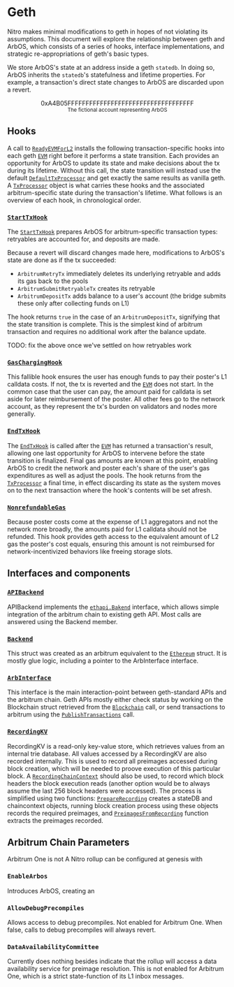 # Geth

Nitro makes minimal modifications to geth in hopes of not violating its assumptions. This document will explore the relationship between geth and ArbOS, which consists of a series of hooks, interface implementations, and strategic re-appropriations of geth's basic types.

We store ArbOS's state at an address inside a geth `statedb`. In doing so, ArbOS inherits the `statedb`'s statefulness and lifetime properties. For example, a transaction's direct state changes to ArbOS are discarded upon a revert.

<p align=center>0xA4B05FFFFFFFFFFFFFFFFFFFFFFFFFFFFFFFFFFF<br>
<span style="font-size:smaller;">The fictional account representing ArbOS</span></p>

## Hooks

A call to [`ReadyEVMForL2`](https://github.com/OffchainLabs/nitro/blob/ac5994e4ecf8c33a54d41c8a288494fbbdd207eb/arbstate/geth-hook.go#L40) installs the following transaction-specific hooks into each geth [`EVM`](https://github.com/OffchainLabs/go-ethereum/blob/f796d1a6abc99ff0d4ff668e1213a7dfe2d27a0d/core/vm/evm.go#L101) right before it performs a state transition. Each provides an opportunity for ArbOS to update its state and make decisions about the tx during its lifetime. Without this call, the state transition will instead use the default [`DefaultTxProcessor`](https://github.com/OffchainLabs/go-ethereum/blob/f796d1a6abc99ff0d4ff668e1213a7dfe2d27a0d/core/vm/arbitrum_evm.go#L26) and get exactly the same results as vanilla geth. A [`TxProcessor`](https://github.com/OffchainLabs/nitro/blob/ac5994e4ecf8c33a54d41c8a288494fbbdd207eb/arbos/tx_processor.go#L26) object is what carries these hooks and the associated arbitrum-specific state during the transaction's lifetime. What follows is an overview of each hook, in chronological order.

### [`StartTxHook`](https://github.com/OffchainLabs/nitro/blob/ac5994e4ecf8c33a54d41c8a288494fbbdd207eb/arbos/tx_processor.go#L63)
The [`StartTxHook`](https://github.com/OffchainLabs/nitro/blob/ac5994e4ecf8c33a54d41c8a288494fbbdd207eb/arbos/tx_processor.go#L63) prepares ArbOS for arbitrum-specific transaction types: retryables are accounted for, and deposits are made.

Because a revert will discard changes made here, modifications to ArbOS's state are done as if the tx succeeded:

* `ArbitrumRetryTx` immediately deletes its underlying retryable and adds its gas back to the pools
* `ArbitrumSubmitRetryableTx` creates its retryable
* `ArbitrumDepositTx` adds balance to a user's account (the bridge submits these only after collecting funds on L1)

The hook returns `true` in the case of an `ArbitrumDepositTx`, signifying that the state transition is complete. This is the simplest kind of arbitrum transaction and requires no additional work after the balance update.

TODO: fix the above once we've settled on how retryables work

### [`GasChargingHook`](https://github.com/OffchainLabs/nitro/blob/ac5994e4ecf8c33a54d41c8a288494fbbdd207eb/arbos/tx_processor.go#L100)

This fallible hook ensures the user has enough funds to pay their poster's L1 calldata costs. If not, the tx is reverted and the [`EVM`](https://github.com/OffchainLabs/go-ethereum/blob/f796d1a6abc99ff0d4ff668e1213a7dfe2d27a0d/core/vm/evm.go#L101) does not start. In the common case that the user can pay, the amount paid for calldata is set aside for later reimbursement of the poster. All other fees go to the network account, as they represent the tx's burden on validators and nodes more generally.

### [`EndTxHook`](https://github.com/OffchainLabs/nitro/blob/ac5994e4ecf8c33a54d41c8a288494fbbdd207eb/arbos/tx_processor.go#L145)
The [`EndTxHook`](https://github.com/OffchainLabs/nitro/blob/ac5994e4ecf8c33a54d41c8a288494fbbdd207eb/arbos/tx_processor.go#L145) is called after the [`EVM`](https://github.com/OffchainLabs/go-ethereum/blob/f796d1a6abc99ff0d4ff668e1213a7dfe2d27a0d/core/vm/evm.go#L101) has returned a transaction's result, allowing one last opportunity for ArbOS to intervene before the state transition is finalized. Final gas amounts are known at this point, enabling ArbOS to credit the network and poster each's share of the user's gas expenditures as well as adjust the pools. The hook returns from the [`TxProcessor`](https://github.com/OffchainLabs/nitro/blob/ac5994e4ecf8c33a54d41c8a288494fbbdd207eb/arbos/tx_processor.go#L26) a final time, in effect discarding its state as the system moves on to the next transaction where the hook's contents will be set afresh.

### [`NonrefundableGas`](https://github.com/OffchainLabs/nitro/blob/ac5994e4ecf8c33a54d41c8a288494fbbdd207eb/arbos/tx_processor.go#L138)

Because poster costs come at the expense of L1 aggregators and not the network more broadly, the amounts paid for L1 calldata should not be refunded. This hook provides geth access to the equivalent amount of L2 gas the poster's cost equals, ensuring this amount is not reimbursed for network-incentivized behaviors like freeing storage slots.

## Interfaces and components

### [`APIBackend`](https://github.com/OffchainLabs/go-ethereum/blob/f796d1a6abc99ff0d4ff668e1213a7dfe2d27a0d/arbitrum/apibackend.go#L27)
APIBackend implements the [`ethapi.Bakend`](https://github.com/OffchainLabs/go-ethereum/blob/f796d1a6abc99ff0d4ff668e1213a7dfe2d27a0d/internal/ethapi/backend.go#L42) interface, which allows simple integration of the arbitrum chain to existing geth API. Most calls are answered using the Backend member.

### [`Backend`](https://github.com/OffchainLabs/go-ethereum/blob/f796d1a6abc99ff0d4ff668e1213a7dfe2d27a0d/arbitrum/backend.go#L14)
This struct was created as an arbitrum equivalent to the [`Ethereum`](https://github.com/OffchainLabs/go-ethereum/blob/f796d1a6abc99ff0d4ff668e1213a7dfe2d27a0d/eth/backend.go#L65) struct. It is mostly glue logic, including a pointer to the ArbInterface interface.

### [`ArbInterface`](https://github.com/OffchainLabs/go-ethereum/blob/f796d1a6abc99ff0d4ff668e1213a7dfe2d27a0d/arbitrum/arbos_interface.go#L10)
This interface is the main interaction-point between geth-standard APIs and the arbitrum chain. Geth APIs mostly either check status by working on the Blockchain struct retrieved from the [`Blockchain`](https://github.com/OffchainLabs/go-ethereum/blob/f796d1a6abc99ff0d4ff668e1213a7dfe2d27a0d/arbitrum/arbos_interface.go#L12) call, or send transactions to arbitrum using the [`PublishTransactions`](https://github.com/OffchainLabs/go-ethereum/blob/f796d1a6abc99ff0d4ff668e1213a7dfe2d27a0d/arbitrum/arbos_interface.go#L11) call.

### [`RecordingKV`](https://github.com/OffchainLabs/go-ethereum/blob/f796d1a6abc99ff0d4ff668e1213a7dfe2d27a0d/arbitrum/recordingdb.go#L21)
RecordingKV is a read-only key-value store, which retrieves values from an internal trie database. All values accessed by a RecordingKV are also recorded internally. This is used to record all preimages accessed during block creation, which will be needed to proove execution of this particular block.
A [`RecordingChainContext`](https://github.com/OffchainLabs/go-ethereum/blob/f796d1a6abc99ff0d4ff668e1213a7dfe2d27a0d/arbitrum/recordingdb.go#L101) should also be used, to record which block headers the block execution reads (another option would be to always assume the last 256 block headers were accessed).
The process is simplified using two functions: [`PrepareRecording`](https://github.com/OffchainLabs/go-ethereum/blob/f796d1a6abc99ff0d4ff668e1213a7dfe2d27a0d/arbitrum/recordingdb.go#L133) creates a stateDB and chaincontext objects, running block creation process using these objects records the required preimages, and [`PreimagesFromRecording`](https://github.com/OffchainLabs/go-ethereum/blob/f796d1a6abc99ff0d4ff668e1213a7dfe2d27a0d/arbitrum/recordingdb.go#L148) function extracts the preimages recorded.

## Arbitrum Chain Parameters
Arbitrum One is not 
A Nitro rollup can be configured at genesis with 

### `EnableArbos` 
Introduces ArbOS, creating an

### `AllowDebugPrecompiles` 
Allows access to debug precompiles. Not enabled for Arbitrum One. When false, calls to debug precompiles will always revert.

### `DataAvailabilityCommittee`
Currently does nothing besides indicate that the rollup will access a data availability service for preimage resolution. This is not enabled for Arbitrum One, which is a strict state-function of its L1 inbox messages.
